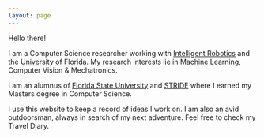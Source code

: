 ```yaml
---
layout: page
---
```



Hello there!

I am a Computer Science researcher working with [Intelligent Robotics](https://intelligentrobotics.org) and the [University of Florida](http://www.reef.ufl.edu). My research interests lie in Machine Learning, Computer Vision & Mechatronics. 


I am an alumnus of [Florida State University](http://www.cs.fsu.edu) and [STRIDE](http://www.eng.fsu.edu/stride) where I earned my Masters degree in Computer Science. 


I use this website to keep a record of ideas I work on.
I am also an avid outdoorsman, always in search of my next adventure. Feel free to check my Travel Diary.
